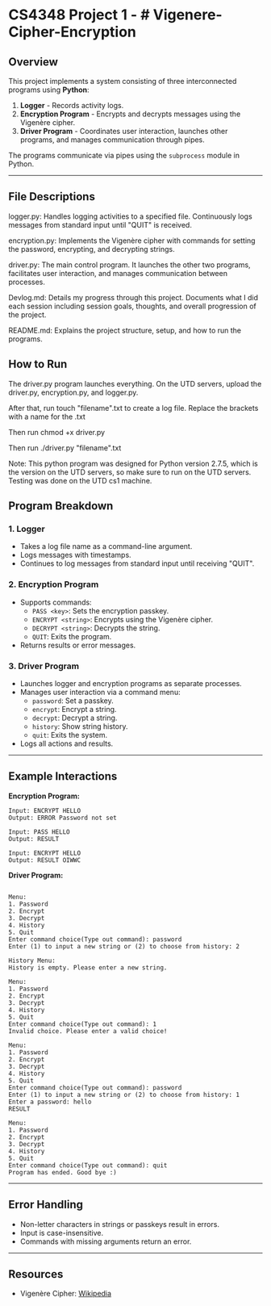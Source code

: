 ﻿# CS4348 Project 1 - # Vigenere-Cipher-Encryption

## Overview

This project implements a system consisting of three interconnected programs using **Python**:

1. **Logger** - Records activity logs.
2. **Encryption Program** - Encrypts and decrypts messages using the Vigenère cipher.
3. **Driver Program** - Coordinates user interaction, launches other programs, and manages communication through pipes.

The programs communicate via pipes using the `subprocess` module in Python.

---

## File Descriptions

logger.py: Handles logging activities to a specified file. Continuously logs messages from standard input until "QUIT" is received.

encryption.py: Implements the Vigenère cipher with commands for setting the password, encrypting, and decrypting strings.

driver.py: The main control program. It launches the other two programs, facilitates user interaction, and manages communication between processes.

Devlog.md: Details my progress through this project. Documents what I did each session including session goals, thoughts, and overall progression of the project.

README.md: Explains the project structure, setup, and how to run the programs.

## How to Run

The driver.py program launches everything.
On the UTD servers, upload the driver.py, encryption.py, and logger.py.

After that, run touch "filename".txt to create a log file. Replace the brackets with a name for the .txt

Then run chmod +x driver.py

Then run ./driver.py "filename".txt

Note:
This python program was designed for Python version 2.7.5, which is the version on the UTD servers, so make sure to run on the UTD servers.
Testing was done on the UTD cs1 machine.

## Program Breakdown

### 1. Logger

- Takes a log file name as a command-line argument.
- Logs messages with timestamps.
- Continues to log messages from standard input until receiving "QUIT".

### 2. Encryption Program

- Supports commands:
  - `PASS <key>`: Sets the encryption passkey.
  - `ENCRYPT <string>`: Encrypts using the Vigenère cipher.
  - `DECRYPT <string>`: Decrypts the string.
  - `QUIT`: Exits the program.
- Returns results or error messages.

### 3. Driver Program

- Launches logger and encryption programs as separate processes.
- Manages user interaction via a command menu:
  - `password`: Set a passkey.
  - `encrypt`: Encrypt a string.
  - `decrypt`: Decrypt a string.
  - `history`: Show string history.
  - `quit`: Exits the system.
- Logs all actions and results.

---

## Example Interactions

**Encryption Program:**

```
Input: ENCRYPT HELLO
Output: ERROR Password not set

Input: PASS HELLO
Output: RESULT

Input: ENCRYPT HELLO
Output: RESULT OIWWC
```

**Driver Program:**

```

Menu:
1. Password
2. Encrypt
3. Decrypt
4. History
5. Quit
Enter command choice(Type out command): password
Enter (1) to input a new string or (2) to choose from history: 2

History Menu:
History is empty. Please enter a new string.

Menu:
1. Password
2. Encrypt
3. Decrypt
4. History
5. Quit
Enter command choice(Type out command): 1
Invalid choice. Please enter a valid choice!

Menu:
1. Password
2. Encrypt
3. Decrypt
4. History
5. Quit
Enter command choice(Type out command): password
Enter (1) to input a new string or (2) to choose from history: 1
Enter a password: hello
RESULT

Menu:
1. Password
2. Encrypt
3. Decrypt
4. History
5. Quit
Enter command choice(Type out command): quit
Program has ended. Good bye :)

```

---

## Error Handling

- Non-letter characters in strings or passkeys result in errors.
- Input is case-insensitive.
- Commands with missing arguments return an error.

---

## Resources

- Vigenère Cipher: [Wikipedia](https://en.wikipedia.org/wiki/Vigen%C3%A8re_cipher)
